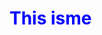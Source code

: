 <!DOCTYPE html>
<html>
<head>
    <title>Sample Colored Text</title>
</head>
<body>
    <h1 style="color: blue;">This isme </h1>
  
</body>
</html>
